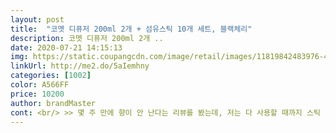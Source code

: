 ```yaml
---
layout: post 
title:  "코멧 디퓨저 200ml 2개 + 섬유스틱 10개 세트, 블랙체리" 
description: 코멧 디퓨저 200ml 2개 ..
date: 2020-07-21 14:15:13 
img: https://static.coupangcdn.com/image/retail/images/11819842483976-449de32a-d5fd-4152-8126-dfb451ceb4e6.jpg 
linkUrl: http://me2.do/5aIemhny 
categories: [1002] 
color: A566FF 
price: 10200 
author: brandMaster 
cont: <br/> >> 몇 주 만에 향이 안 난다는 리뷰를 봤는데, 저는 다 사용할 때까지 스틱 1개로 향이 어마 무시하게 잘 인지되더군요.<br/><br/>>> 방에 놓았을 때 문 닫고 한참 있으면 머리가 아프더군요.<br/> 타 브랜드 제품보다 유난히 심했네요.<br/><br/>>> 속캡을 구멍을 뚫어서 스틱을 꽂으면 디퓨저 용액의 산화로 인한 향이 변하는 것도 어느 정도 예방되고, 스틱 각도 잡는 것에도 유용합니다.<br/><br/>>> 어떤 인테리어 공간에 놓아도 잘 어울립니다.<br/><br/>>> 예전에 디퓨저 속캡 빼내다가 손톱 부러진적이 있어서 걱정했는데요.<br/> 힘 별로 안들이고 제거됩니다.<br/><br/>>> 은은하진 않고 코를 강하게 때리는 화이트 머스크 향입니다.<br/><br/>>> 처음에 3개를 꽂았는데, 발향이 너무 심하게 잘 돼서 바로 스틱 1개만 남겼습니다.<br/><br/>>> 처음에 강한 화이트 머스크 + 알코올 향이 심하게 났습니다.<br/> 1시간 정도 환기한 뒤에는 알코올 냄새는 안 나더군요.<br/><br/>>> 처음에 스틱 가까이에서 향을 맡고 진짜 코를 주먹으로 맞은 느낌이었어요.<br/><br/>>> 환기를 자주 시키는 공간에 놓는 것을 추천합니다.<br/><br/>>> 환기하니 향이 옅어지면서 부드럽게 느껴졌네요.<br/><br/><br/> - 거실 / 화장실 / 신발장에 잘 어울립니다.<br/><br/><br/> - 디퓨저 1개는 스틱 1개 꽂은 기준으로 세 달 정도 유지됩니다.<br/><br/><br/> - 속캡은 쉽게 제거 가능합니다.<br/><br/><br/> - 속캡을 버리지 말고 구멍을 뚫어서 스틱을 꽂으면 좋습니다.<br/><br/> 
---
```

 